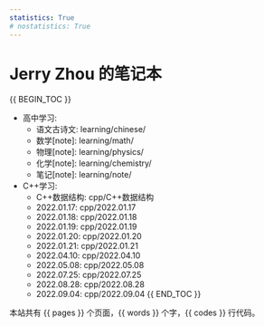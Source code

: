 ```yaml
---
statistics: True
# nostatistics: True
---
```

# Jerry Zhou 的笔记本

{{ BEGIN_TOC }}
- 高中学习:
    - 语文古诗文: learning/chinese/
    - 数学[note]: learning/math/
    - 物理[note]: learning/physics/
    - 化学[note]: learning/chemistry/
    - 笔记[note]: learning/note/
- C++学习: 
    - C++数据结构: cpp/C++数据结构
    - 2022.01.17: cpp/2022.01.17
    - 2022.01.18: cpp/2022.01.18
    - 2022.01.19: cpp/2022.01.19
    - 2022.01.20: cpp/2022.01.20
    - 2022.01.21: cpp/2022.01.21
    - 2022.04.10: cpp/2022.04.10
    - 2022.05.08: cpp/2022.05.08
    - 2022.07.25: cpp/2022.07.25
    - 2022.08.28: cpp/2022.08.28
    - 2022.09.04: cpp/2022.09.04
{{ END_TOC }}

本站共有 {{ pages }} 个页面，{{ words }} 个字，{{ codes }} 行代码。